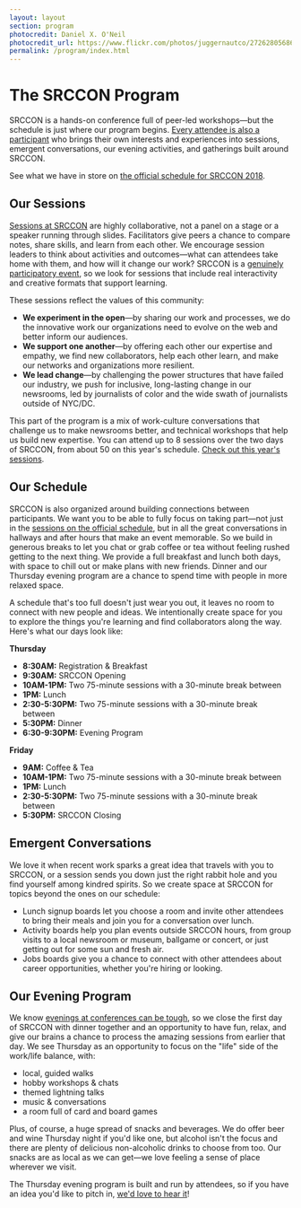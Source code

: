```yaml
---
layout: layout
section: program
photocredit: Daniel X. O'Neil
photocredit_url: https://www.flickr.com/photos/juggernautco/27262805686/
permalink: /program/index.html
---
```

# The SRCCON Program
SRCCON is a hands-on conference full of peer-led workshops—but the schedule is just where our program begins. [Every attendee is also a participant](/participation) who brings their own interests and experiences into sessions, emergent conversations, our evening activities, and gatherings built around SRCCON.

See what we have in store on [the official schedule for SRCCON 2018](https://schedule.srccon.org).

## Our Sessions
[Sessions at SRCCON](/sessions) are highly collaborative, not a panel on a stage or a speaker running through slides. Facilitators give peers a chance to compare notes, share skills, and learn from each other. We encourage session leaders to think about activities and outcomes—what can attendees take home with them, and how will it change our work? SRCCON is a [genuinely participatory event](/participation), so we look for sessions that include real interactivity and creative formats that support learning.

These sessions reflect the values of this community:

* **We experiment in the open**—by sharing our work and processes, we do the innovative work our organizations need to evolve on the web and better inform our audiences.
* **We support one another**—by offering each other our expertise and empathy, we find new collaborators, help each other learn, and make our networks and organizations more resilient.
* **We lead change**—by challenging the power structures that have failed our industry, we push for inclusive, long-lasting change in our newsrooms, led by journalists of color and the wide swath of journalists outside of NYC/DC.

This part of the program is a mix of work-culture conversations that challenge us to make newsrooms better, and technical workshops that help us build new expertise. You can attend up to 8 sessions over the two days of SRCCON, from about 50 on this year's schedule. [Check out this year's sessions](/sessions).

## Our Schedule
SRCCON is also organized around building connections between participants. We want you to be able to fully focus on taking part—not just in the [sessions on the official schedule](https://schedule.srccon.org), but in all the great conversations in hallways and after hours that make an event memorable. So we build in generous breaks to let you chat or grab coffee or tea without feeling rushed getting to the next thing. We provide a full breakfast and lunch both days, with space to chill out or make plans with new friends. Dinner and our Thursday evening program are a chance to spend time with people in more relaxed space.

A schedule that's too full doesn't just wear you out, it leaves no room to connect with new people and ideas. We intentionally create space for you to explore the things you're learning and find collaborators along the way. Here's what our days look like:

**Thursday**

* **8:30AM:** Registration & Breakfast
* **9:30AM:** SRCCON Opening
* **10AM-1PM:** Two 75-minute sessions with a 30-minute break between
* **1PM:** Lunch
* **2:30-5:30PM:** Two 75-minute sessions with a 30-minute break between
* **5:30PM:** Dinner
* **6:30-9:30PM:** Evening Program

**Friday**

* **9AM:** Coffee & Tea
* **10AM-1PM:** Two 75-minute sessions with a 30-minute break between
* **1PM:** Lunch
* **2:30-5:30PM:** Two 75-minute sessions with a 30-minute break between
* **5:30PM:** SRCCON Closing

## Emergent Conversations
We love it when recent work sparks a great idea that travels with you to SRCCON, or a session sends you down just the right rabbit hole and you find yourself among kindred spirits. So we create space at SRCCON for topics beyond the ones on our schedule:

* Lunch signup boards let you choose a room and invite other attendees to bring their meals and join you for a conversation over lunch.
* Activity boards help you plan events outside SRCCON hours, from group visits to a local newsroom or museum, ballgame or concert, or just getting out for some sun and fresh air.
* Jobs boards give you a chance to connect with other attendees about career opportunities, whether you're hiring or looking.

## Our Evening Program
We know [evenings at conferences can be tough](https://opennews.org/blog/srccon-thursday/), so we close the first day of SRCCON with dinner together and an opportunity to have fun, relax, and give our brains a chance to process the amazing sessions from earlier that day. We see Thursday as an opportunity to focus on the "life" side of the work/life balance, with:

* local, guided walks
* hobby workshops & chats
* themed lightning talks
* music & conversations
* a room full of card and board games

Plus, of course, a huge spread of snacks and beverages. We do offer beer and wine Thursday night if you'd like one, but alcohol isn't the focus and there are plenty of delicious non-alcoholic drinks to choose from too. Our snacks are as local as we can get—we love feeling a sense of place wherever we visit.

The Thursday evening program is built and run by attendees, so if you have an idea you'd like to pitch in, [we'd love to hear it](mailto:srccon@opennews.org)!
